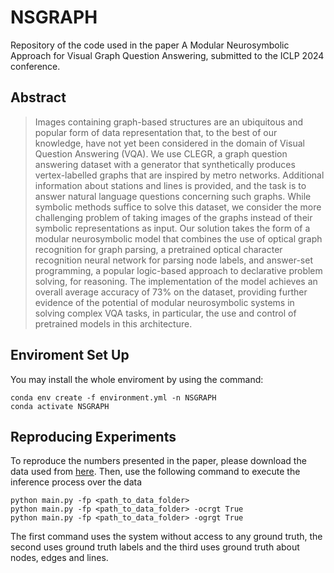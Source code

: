 # NSGRAPH

Repository of the code used in the paper 
A Modular Neurosymbolic Approach for Visual Graph Question Answering, submitted to the ICLP 2024 conference.

## Abstract
> Images containing graph-based structures are an ubiquitous and popular form of data representation that, to the best of our knowledge, have not yet been considered in the domain of Visual Question Answering (VQA). We use CLEGR, a graph question answering dataset with a generator that synthetically produces vertex-labelled graphs that are inspired by metro networks. Additional information about stations and lines is provided, and the task is to answer natural language questions concerning such graphs. While symbolic methods suffice to solve this dataset, we consider the more challenging problem of taking images of the graphs instead of their symbolic representations as input. Our solution takes the form of a modular neurosymbolic model that combines the use of optical graph recognition for graph parsing, a pretrained optical character recognition neural network for parsing node labels, and answer-set programming, a popular logic-based approach to declarative problem solving, for reasoning. The implementation of the model achieves an overall average accuracy of 73\% on the dataset, providing further evidence of the potential of modular neurosymbolic systems in solving complex VQA tasks, in particular, the use and control of pretrained models in this architecture.

## Enviroment Set Up
You may install the whole enviroment by using the command:
```
conda env create -f environment.yml -n NSGRAPH
conda activate NSGRAPH
```

## Reproducing Experiments
To reproduce the numbers presented in the paper, please download the data used from [here](https://drive.google.com/file/d/1IwKL55rmh5r8pBNLNo1IRBjT5J9YCbqo/view?usp=share_link).
Then, use the following command to execute the inference process over the data
```
python main.py -fp <path_to_data_folder>
python main.py -fp <path_to_data_folder> -ocrgt True
python main.py -fp <path_to_data_folder> -ogrgt True
```
The first command uses the system without access to any ground truth, the second uses ground truth labels and the third uses ground truth about nodes, edges and lines. 
